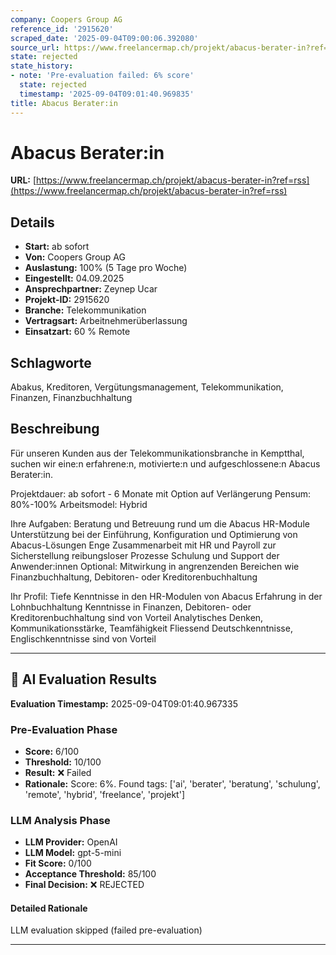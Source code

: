 ```yaml
---
company: Coopers Group AG
reference_id: '2915620'
scraped_date: '2025-09-04T09:00:06.392080'
source_url: https://www.freelancermap.ch/projekt/abacus-berater-in?ref=rss
state: rejected
state_history:
- note: 'Pre-evaluation failed: 6% score'
  state: rejected
  timestamp: '2025-09-04T09:01:40.969835'
title: Abacus Berater:in
---
```



# Abacus Berater:in
**URL:** [https://www.freelancermap.ch/projekt/abacus-berater-in?ref=rss](https://www.freelancermap.ch/projekt/abacus-berater-in?ref=rss)
## Details
- **Start:** ab sofort
- **Von:** Coopers Group AG
- **Auslastung:** 100% (5 Tage pro Woche)
- **Eingestellt:** 04.09.2025
- **Ansprechpartner:** Zeynep Ucar
- **Projekt-ID:** 2915620
- **Branche:** Telekommunikation
- **Vertragsart:** Arbeitnehmerüberlassung
- **Einsatzart:** 60
                                                % Remote

## Schlagworte
Abakus, Kreditoren, Vergütungsmanagement, Telekommunikation, Finanzen, Finanzbuchhaltung

## Beschreibung
Für unseren Kunden aus der Telekommunikationsbranche in Kemptthal, suchen wir eine:n erfahrene:n, motivierte:n und aufgeschlossene:n Abacus Berater:in.

Projektdauer: ab sofort - 6 Monate mit Option auf Verlängerung
Pensum: 80%-100%
Arbeitsmodel: Hybrid

Ihre Aufgaben:
Beratung und Betreuung rund um die Abacus HR-Module
Unterstützung bei der Einführung, Konfiguration und Optimierung von Abacus-Lösungen
Enge Zusammenarbeit mit HR und Payroll zur Sicherstellung reibungsloser Prozesse
Schulung und Support der Anwender:innen
Optional: Mitwirkung in angrenzenden Bereichen wie Finanzbuchhaltung, Debitoren- oder Kreditorenbuchhaltung

Ihr Profil:
Tiefe Kenntnisse in den HR-Modulen von Abacus
Erfahrung in der Lohnbuchhaltung
Kenntnisse in Finanzen, Debitoren- oder Kreditorenbuchhaltung sind von Vorteil
Analytisches Denken, Kommunikationsstärke, Teamfähigkeit
Fliessend Deutschkenntnisse, Englischkenntnisse sind von Vorteil

---

## 🤖 AI Evaluation Results

**Evaluation Timestamp:** 2025-09-04T09:01:40.967335

### Pre-Evaluation Phase
- **Score:** 6/100
- **Threshold:** 10/100
- **Result:** ❌ Failed
- **Rationale:** Score: 6%. Found tags: ['ai', 'berater', 'beratung', 'schulung', 'remote', 'hybrid', 'freelance', 'projekt']

### LLM Analysis Phase
- **LLM Provider:** OpenAI
- **LLM Model:** gpt-5-mini
- **Fit Score:** 0/100
- **Acceptance Threshold:** 85/100
- **Final Decision:** ❌ REJECTED

#### Detailed Rationale
LLM evaluation skipped (failed pre-evaluation)

---
